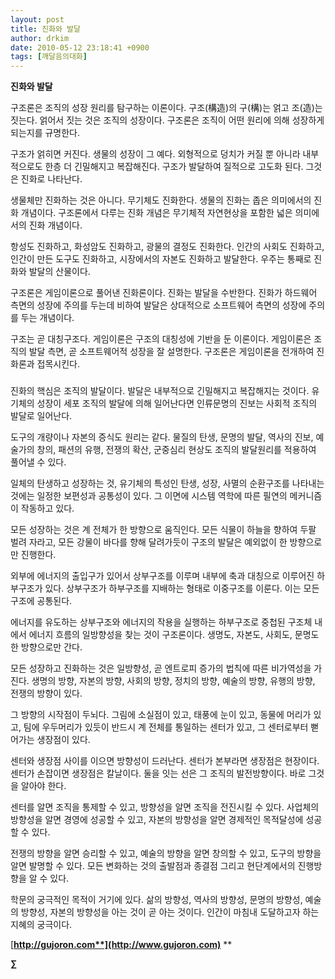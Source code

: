 ```yaml
---
layout: post
title: 진화와 발달
author: drkim
date: 2010-05-12 23:18:41 +0900
tags: [깨달음의대화]
---
```

**진화와 발달** 


  
구조론은 조직의 성장 원리를 탐구하는 이론이다. 구조(構造)의 구(構)는 얽고 조(造)는 짓는다. 얽어서 짓는 것은 조직의 성장이다. 구조론은 조직이 어떤 원리에 의해 성장하게 되는지를 규명한다.



구조가 얽히면 커진다. 생물의 성장이 그 예다. 외형적으로 덩치가 커질 뿐 아니라 내부적으로도 한층 더 긴밀해지고 복잡해진다. 구조가 발달하여 질적으로 고도화 된다. 그것은 진화로 나타난다. 



생물체만 진화하는 것은 아니다. 무기체도 진화한다. 생물의 진화는 좁은 의미에서의 진화 개념이다. 구조론에서 다루는 진화 개념은 무기체적 자연현상을 포함한 넓은 의미에서의 진화 개념이다. 



항성도 진화하고, 화성암도 진화하고, 광물의 결정도 진화한다. 인간의 사회도 진화하고, 인간이 만든 도구도 진화하고, 시장에서의 자본도 진화하고 발달한다. 우주는 통째로 진화와 발달의 산물이다. 



구조론은 게임이론으로 풀어낸 진화론이다. 진화는 발달을 수반한다. 진화가 하드웨어 측면의 성장에 주의를 두는데 비하여 발달은 상대적으로 소프트웨어 측면의 성장에 주의를 두는 개념이다.



구조는 곧 대칭구조다. 게임이론은 구조의 대칭성에 기반을 둔 이론이다. 게임이론은 조직의 발달 측면, 곧 소프트웨어적 성장을 잘 설명한다. 구조론은 게임이론을 전개하여 진화론과 접목시킨다.



###



진화의 핵심은 조직의 발달이다. 발달은 내부적으로 긴밀해지고 복잡해지는 것이다. 유기체의 성장이 세포 조직의 발달에 의해 일어난다면 인류문명의 진보는 사회적 조직의 발달로 일어난다.



도구의 개량이나 자본의 증식도 원리는 같다. 물질의 탄생, 문명의 발달, 역사의 진보, 예술가의 창의, 패션의 유행, 전쟁의 확산, 군중심리 현상도 조직의 발달원리를 적용하여 풀어낼 수 있다. 



일체의 탄생하고 성장하는 것, 유기체의 특성인 탄생, 성장, 사멸의 순환구조를 나타내는 것에는 일정한 보편성과 공통성이 있다. 그 이면에 시스템 역학에 따른 필연의 메커니즘이 작동하고 있다. 



모든 성장하는 것은 계 전체가 한 방향으로 움직인다. 모든 식물이 하늘을 향하여 두팔 벌려 자라고, 모든 강물이 바다를 향해 달려가듯이 구조의 발달은 예외없이 한 방향으로만 진행한다. 



외부에 에너지의 출입구가 있어서 상부구조를 이루며 내부에 축과 대칭으로 이루어진 하부구조가 있다. 상부구조가 하부구조를 지배하는 형태로 이중구조를 이룬다. 이는 모든 구조에 공통된다.



에너지를 유도하는 상부구조와 에너지의 작용을 실행하는 하부구조로 중첩된 구조체 내에서 에너지 흐름의 일방향성을 찾는 것이 구조론이다. 생명도, 자본도, 사회도, 문명도 한 방향으로만 간다. 



모든 성장하고 진화하는 것은 일방향성, 곧 엔트로피 증가의 법칙에 따른 비가역성을 가진다. 생명의 방향, 자본의 방향, 사회의 방향, 정치의 방향, 예술의 방향, 유행의 방향, 전쟁의 방향이 있다. 



그 방향의 시작점이 두뇌다. 그림에 소실점이 있고, 태풍에 눈이 있고, 동물에 머리가 있고, 팀에 우두머리가 있듯이 반드시 계 전체를 통일하는 센터가 있고, 그 센터로부터 뻗어가는 생장점이 있다.



센터와 생장점 사이를 이으면 방향성이 드러난다. 센터가 본부라면 생장점은 현장이다. 센터가 손잡이면 생장점은 칼날이다. 둘을 잇는 선은 그 조직의 발전방향이다. 바로 그것을 알아야 한다.



센터를 알면 조직을 통제할 수 있고, 방향성을 알면 조직을 전진시킬 수 있다. 사업체의 방향성을 알면 경영에 성공할 수 있고, 자본의 방향성을 알면 경제적인 목적달성에 성공할 수 있다. 



전쟁의 방향을 알면 승리할 수 있고, 예술의 방향을 알면 창의할 수 있고, 도구의 방향을 알면 발명할 수 있다. 모든 변화하는 것의 출발점과 종결점 그리고 현단계에서의 진행방향을 알 수 있다.



학문의 궁극적인 목적이 거기에 있다. 삶의 방향성, 역사의 방향성, 문명의 방향성, 예술의 방향성, 자본의 방향성을 아는 것이 곧 아는 것이다. 인간이 마침내 도달하고자 하는 지혜의 궁극이다.







[**http://gujoron.com**](http://www.gujoron.com)** 
**

**∑**